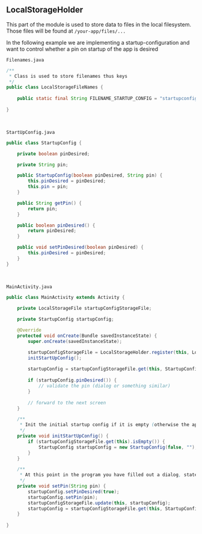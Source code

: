 ## LocalStorageHolder
This part of the module is used to store data to files in the local filesystem. Those files will be found at `/your-app/files/...`

In the following example we are implementing a startup-configuration and want to control whether a pin on startup of the app is desired

`Filenames.java`
```java
/**
 * Class is used to store filenames thus keys
 */
public class LocalStorageFileNames {
    
    public static final String FILENAME_STARTUP_CONFIG = "startupconfig"; // you can use files with or without .txt
    
}
```
<br>

`StartUpConfig.java`

```java
public class StartupConfig {

    private boolean pinDesired;

    private String pin;

    public StartupConfig(boolean pinDesired, String pin) {
        this.pinDesired = pinDesired;
        this.pin = pin;
    }

    public String getPin() {
        return pin;
    }

    public boolean pinDesired() {
        return pinDesired;
    }

    public void setPinDesired(boolean pinDesired) {
        this.pinDesired = pinDesired;
    }
}
```
<br>

`MainActivity.java`
```java
public class MainActivity extends Activity {

    private LocalStorageFile startupConfigStorageFile;
    
    private StartupConfig startupConfig;

    @Override
    protected void onCreate(Bundle savedInstanceState) {
        super.onCreate(savedInstanceState);

        startupConfigStorageFile = LocalStorageHolder.register(this, LocalStorageFileNames.FILENAME_STARTUP_CONFIG);
        initStartUpConfig();
        
        startupConfig = startupConfigStorageFile.get(this, StartupConfig.class);
        
        if (startupConfig.pinDesired()) {
            // validate the pin (dialog or something similar)
        }
        
        // forward to the next screen
    }

    /**
     * Init the initial startup config if it is empty (otherwise the app will crash)
     */
    private void initStartUpConfig() {
        if (startupConfigStorageFile.get(this).isEmpty()) {
            StartupConfig startupConfig = new StartupConfig(false, "");
        }
    }

    /**
     * At this point in the program you have filled out a dialog, stated that you want to use a pin and have already entered that pin. This method simply stores that to the filesystem
     */
    private void setPin(String pin) {
        startupConfig.setPinDesired(true);
        startupConfig.setPin(pin);
        startupConfigStorageFile.update(this, startupConfig);
        startupConfig = startupConfigStorageFile.get(this, StartupConfig.class); // update the private field
    }
    
}
```